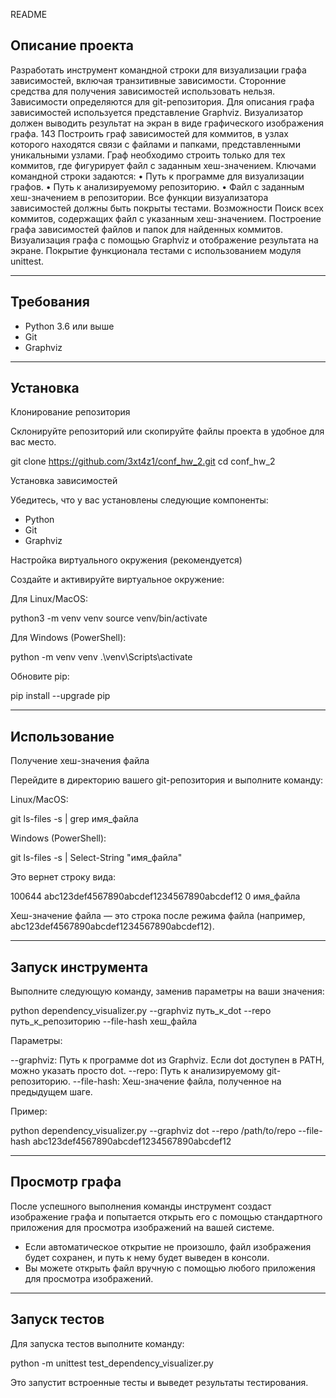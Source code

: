 README

## Описание проекта

Разработать инструмент командной строки для визуализации графа
зависимостей, включая транзитивные зависимости. Сторонние средства для
получения зависимостей использовать нельзя.
Зависимости определяются для git-репозитория. Для описания графа
зависимостей используется представление Graphviz. Визуализатор должен
выводить результат на экран в виде графического изображения графа.
143
Построить граф зависимостей для коммитов, в узлах которого находятся
связи с файлами и папками, представленными уникальными узлами. Граф
необходимо строить только для тех коммитов, где фигурирует файл с заданным
хеш-значением.
Ключами командной строки задаются:
• Путь к программе для визуализации графов.
• Путь к анализируемому репозиторию.
• Файл с заданным хеш-значением в репозитории.
Все функции визуализатора зависимостей должны быть покрыты тестами.
Возможности
Поиск всех коммитов, содержащих файл с указанным хеш-значением.
Построение графа зависимостей файлов и папок для найденных коммитов.
Визуализация графа с помощью Graphviz и отображение результата на экране.
Покрытие функционала тестами с использованием модуля unittest.

---

## Требования
   
 - Python 3.6 или выше
 - Git
 - Graphviz

---

## Установка

Клонирование репозитория

Склонируйте репозиторий или скопируйте файлы проекта в удобное для вас место.

git clone https://github.com/3xt4z1/conf_hw_2.git
cd conf_hw_2

Установка зависимостей

Убедитесь, что у вас установлены следующие компоненты:

 - Python
 - Git
 - Graphviz


Настройка виртуального окружения (рекомендуется)

Создайте и активируйте виртуальное окружение:

Для Linux/MacOS:

python3 -m venv venv
source venv/bin/activate

Для Windows (PowerShell):


python -m venv venv
.\venv\Scripts\activate

Обновите pip:

pip install --upgrade pip

---

## Использование

Получение хеш-значения файла

Перейдите в директорию вашего git-репозитория и выполните команду:

Linux/MacOS:

git ls-files -s | grep имя_файла

Windows (PowerShell):

git ls-files -s | Select-String "имя_файла"

Это вернет строку вида:

100644 abc123def4567890abcdef1234567890abcdef12 0  имя_файла

Хеш-значение файла — это строка после режима файла (например, abc123def4567890abcdef1234567890abcdef12).

---

## Запуск инструмента

Выполните следующую команду, заменив параметры на ваши значения:


python dependency_visualizer.py --graphviz путь_к_dot --repo путь_к_репозиторию --file-hash хеш_файла

Параметры:

--graphviz: Путь к программе dot из Graphviz. Если dot доступен в PATH, можно указать просто dot.
--repo: Путь к анализируемому git-репозиторию.
--file-hash: Хеш-значение файла, полученное на предыдущем шаге.

Пример:

python dependency_visualizer.py --graphviz dot --repo /path/to/repo --file-hash abc123def4567890abcdef1234567890abcdef12

---

## Просмотр графа

После успешного выполнения команды инструмент создаст изображение графа и попытается открыть его с помощью стандартного приложения для просмотра изображений на вашей системе.

 - Если автоматическое открытие не произошло, файл изображения будет сохранен, и путь к нему будет выведен в консоли.
 - Вы можете открыть файл вручную с помощью любого приложения для просмотра изображений.

---

## Запуск тестов

Для запуска тестов выполните команду:

python -m unittest test_dependency_visualizer.py

Это запустит встроенные тесты и выведет результаты тестирования.